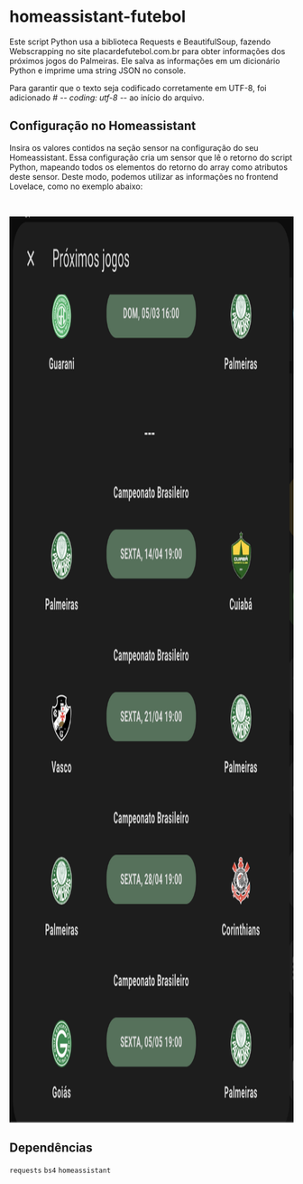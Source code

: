 
# homeassistant-futebol

Este script Python usa a biblioteca Requests e BeautifulSoup, fazendo Webscrapping no site placardefutebol.com.br para obter informações dos próximos jogos do Palmeiras. Ele salva as informações em um dicionário Python e imprime uma string JSON no console. 

Para garantir que o texto seja codificado corretamente em UTF-8, foi adicionado # -*- coding: utf-8 -*- ao início do arquivo.

## Configuração no Homeassistant

Insira os valores contidos na seção sensor na configuração do seu Homeassistant. Essa configuração cria um sensor que lê o retorno do script Python, mapeando todos os elementos do retorno do array como atributos deste sensor. Deste modo, podemos utilizar as informações no frontend Lovelace, como no exemplo abaixo:


<br />
<p align="center">
  <a href="https://github.com/thiagobucca/homeassistant-futebol">
    <img src="images/screenshots.png" alt="Logo" width="1150" height="1604">
  </a>
</p>

## Dependências

`requests`
`bs4`
`homeassistant`


<!-- MARKDOWN LINKS & IMAGES -->
[product-screenshot]: images/screenshots.png